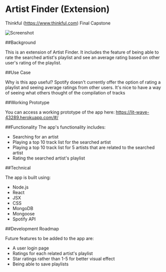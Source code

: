# Artist Finder (Extension)
Thinkful (https://www.thinkful.com) Final Capstone 

![Screenshot](https://snag.gy/A9wZuv.jpg)

##Background

This is an extension of Artist Finder. It includes the feature of being able to rate the searched artist's playlist and see an average rating based on other user's rating of the playlist. 

##Use Case

Why is this app useful? Spotify doesn't currently offer the option of rating a playlist and seeing average ratings from other users. It's nice to have a way of seeing what others thought of the compilation of tracks

##Working Prototype

You can access a working prototype of the app here: https://lit-wave-43289.herokuapp.com/#/

##Functionality
The app's functionality includes:

* Searching for an artist
* Playing a top 10 track list for the searched artist
* Playing a top 10 track list for 5 artists that are related to the searched artist
* Rating the searched artist's playlist

##Technical

The app is built using:

* Node.js
* React
* JSX
* CSS
* MongoDB
* Mongoose
* Spotify API

##Development Roadmap

Future features to be added to the app are:

* A user login page
* Ratings for each related artist's playlist
* Star ratings rather than 1-5 for better visual effect
* Being able to save playlists


